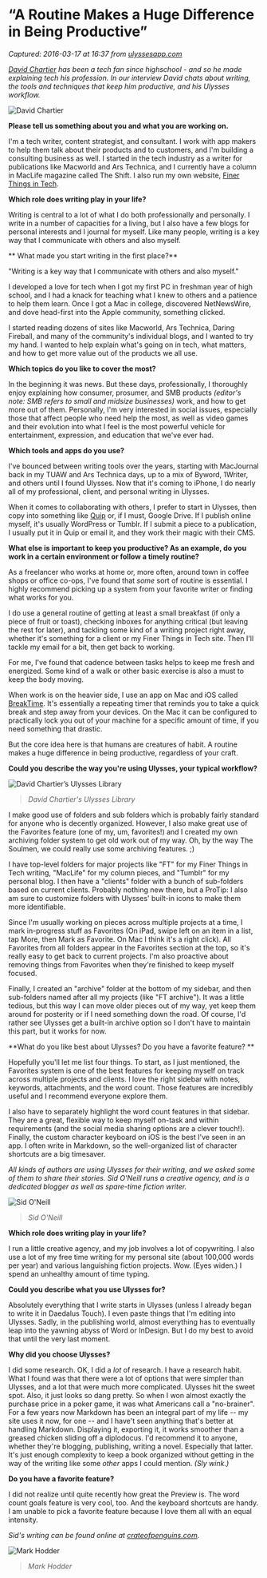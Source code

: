 # “A Routine Makes a Huge Difference in Being Productive”

_Captured: 2016-03-17 at 16:37 from [ulyssesapp.com](http://ulyssesapp.com/blog/category/do-you-write/?utm_content=bufferaa1c1&utm_medium=social&utm_source=twitter.com&utm_campaign=buffer)_

_[David Chartier](https://twitter.com/chartier) has been a tech fan since highschool - and so he made explaining tech his profession. In our interview David chats about writing, the tools and techniques that keep him productive, and his Ulysses workflow._

![David Chartier](http://ulyssesapp.com/blog/wp-content/uploads/2016/02/Image-0.jpeg)

**Please tell us something about you and what you are working on.**

I'm a tech writer, content strategist, and consultant. I work with app makers to help them talk about their products and to customers, and I'm building a consulting business as well. I started in the tech industry as a writer for publications like Macworld and Ars Technica, and I currently have a column in MacLife magazine called The Shift. I also run my own website, [Finer Things in Tech](http://finertech.com).

**Which role does writing play in your life?**

Writing is central to a lot of what I do both professionally and personally. I write in a number of capacities for a living, but I also have a few blogs for personal interests and I journal for myself. Like many people, writing is a key way that I communicate with others and also myself.

** What made you start writing in the first place?**

"Writing is a key way that I communicate with others and also myself."

I developed a love for tech when I got my first PC in freshman year of high school, and I had a knack for teaching what I knew to others and a patience to help them learn. Once I got a Mac in college, discovered NetNewsWire, and dove head-first into the Apple community, something clicked.

I started reading dozens of sites like Macworld, Ars Technica, Daring Fireball, and many of the community's individual blogs, and I wanted to try my hand. I wanted to help explain what's going on in tech, what matters, and how to get more value out of the products we all use.

**Which topics do you like to cover the most?**

In the beginning it was news. But these days, professionally, I thoroughly enjoy explaining how consumer, prosumer, and SMB products _(editor's note: SMB refers to small and midsize businesses)_ work, and how to get more out of them. Personally, I'm very interested in social issues, especially those that affect people who need help the most, as well as video games and their evolution into what I feel is the most powerful vehicle for entertainment, expression, and education that we've ever had.

**Which tools and apps do you use?**

I've bounced between writing tools over the years, starting with MacJournal back in my TUAW and Ars Technica days, up to a mix of Byword, 1Writer, and others until I found Ulysses. Now that it's coming to iPhone, I do nearly all of my professional, client, and personal writing in Ulysses.

When it comes to collaborating with others, I prefer to start in Ulysses, then copy into something like [Quip](https://quip.com) or, if I must, Google Drive. If I publish online myself, it's usually WordPress or Tumblr. If I submit a piece to a publication, I usually put it in Quip or email it, and they work their magic with their CMS.

**What else is important to keep you productive? As an example, do you work in a certain environment or follow a timely routine?**

As a freelancer who works at home or, more often, around town in coffee shops or office co-ops, I've found that _some_ sort of routine is essential. I highly recommend picking up a system from your favorite writer or finding what works for you.

I do use a general routine of getting at least a small breakfast (if only a piece of fruit or toast), checking inboxes for anything critical (but leaving the rest for later), and tackling some kind of a writing project right away, whether it's something for a client or my Finer Things in Tech site. Then I'll tackle my email for a bit, then get back to working.

For me, I've found that cadence between tasks helps to keep me fresh and energized. Some kind of a walk or other basic exercise is also a must to keep the body moving.

When work is on the heavier side, I use an app on Mac and iOS called [BreakTime](http://geni.us/20fO). It's essentially a repeating timer that reminds you to take a quick break and step away from your devices. On the Mac it can be configured to practically lock you out of your machine for a specific amount of time, if you need something that drastic.

But the core idea here is that humans are creatures of habit. A routine makes a huge difference in being productive, regardless of your craft.

**Could you describe the way you're using Ulysses, your typical workflow?**

![David Chartier’s Ulysses Library](http://ulyssesapp.com/blog/wp-content/uploads/2016/02/Library_DC.jpeg)

> _David Chartier's Ulysses Library_

I make good use of folders and sub folders which is probably fairly standard for anyone who is decently organized. However, I also make great use of the Favorites feature (one of my, um, favorites!) and I created my own archiving folder system to get old work out of my way. Oh, by the way The Soulmen, we could really use some archiving features. ;)

I have top-level folders for major projects like "FT" for my Finer Things in Tech writing, "MacLife" for my column pieces, and "Tumblr" for my personal blog. I then have a "clients" folder with a bunch of sub-folders based on current clients. Probably nothing new there, but a ProTip: I also am sure to customize folders with Ulysses' built-in icons to make them more identifiable.

Since I'm usually working on pieces across multiple projects at a time, I mark in-progress stuff as Favorites (On iPad, swipe left on an item in a list, tap More, then Mark as Favorite. On Mac I think it's a right click). All Favorites from all folders appear in the Favorites section at the top, so it's really easy to get back to current projects. I'm also proactive about removing things from Favorites when they're finished to keep myself focused.

Finally, I created an "archive" folder at the bottom of my sidebar, and then sub-folders named after all my projects (like "FT archive"). It was a little tedious, but this way I can move older pieces out of my way, yet keep them around for posterity or if I need something down the road. Of course, I'd rather see Ulysses get a built-in archive option so I don't have to maintain this part, but it works for now.

**What do you like best about Ulysses? Do you have a favorite feature? **

Hopefully you'll let me list four things. To start, as I just mentioned, the Favorites system is one of the best features for keeping myself on track across multiple projects and clients. I love the right sidebar with notes, keywords, attachments, and the word count. Those features are incredibly useful and I recommend everyone explore them.

I also have to separately highlight the word count features in that sidebar. They are a great, flexible way to keep myself on-task and within requirements (and the social media sharing options are a clever touch!). Finally, the custom character keyboard on iOS is the best I've seen in an app. I often write in Markdown, so the well-organized list of character shortcuts are a big timesaver.

_All kinds of authors are using Ulysses for their writing, and we asked some of them to share their stories. Sid O'Neill runs a creative agency, and is a dedicated blogger as well as spare-time fiction writer._

![Sid O'Neill](http://ulyssesapp.com/blog/wp-content/uploads/2016/01/Sid_ONeill.jpg)

> _Sid O'Neill_

**Which role does writing play in your life?**

I run a little creative agency, and my job involves a lot of copywriting. I also use a lot of my free time writing for my personal site (about 100,000 words per year) and various languishing fiction projects. Wow. (Eyes widen.) I spend an unhealthy amount of time typing.

**Could you describe what you use Ulysses for?**

Absolutely everything that I write starts in Ulysses (unless I already began to write it in Daedalus Touch). I even paste things that I'm editing into Ulysses. Sadly, in the publishing world, almost everything has to eventually leap into the yawning abyss of Word or InDesign. But I do my best to avoid that until the very last moment.

**Why did you choose Ulysses?**

I did some research. OK, I did a _lot_ of research. I have a research habit. What I found was that there were a lot of options that were simpler than Ulysses, and a lot that were much more complicated. Ulysses hit the sweet spot. Also, it just looks so dang pretty. So when I won almost exactly the purchase price in a poker game, it was what Americans call a "no-brainer". For a few years now Markdown has been an integral part of my life -- my site uses it now, for one -- and I have't seen anything that's better at handling Markdown. Displaying it, exporting it, it works smoother than a greased chicken sliding off a diplodocus. I'd recommend it to anyone, whether they're blogging, publishing, writing a novel. Especially that latter. It's just enough complexity to keep a book organized without getting in the way of the writing like some _other_ apps I could mention. _(Sly wink.)_

**Do you have a favorite feature?**

I did not realize until quite recently how great the Preview is. The word count goals feature is very cool, too. And the keyboard shortcuts are handy. I am unable to pick a favorite feature because I love them all with an equal intensity.

_Sid's writing can be found online at [crateofpenguins.com](http://crateofpenguins.com)._

![Mark Hodder](http://ulyssesapp.com/blog/wp-content/uploads/2015/11/MarkHodder_-32-of-46-copy.jpg)

> _Mark Hodder_
